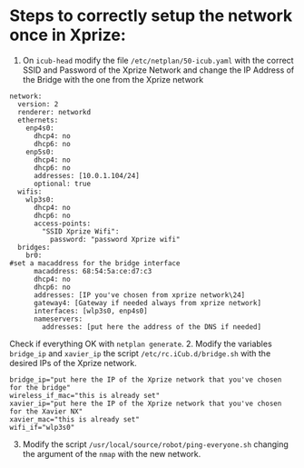 # Steps to correctly setup the network once in Xprize:

1. On `icub-head` modify the file `/etc/netplan/50-icub.yaml` with the correct SSID and Password of the Xprize Network and change the IP Address of the Bridge with the one from the Xprize network 
```
network:
  version: 2
  renderer: networkd
  ethernets:
    enp4s0:
      dhcp4: no
      dhcp6: no
    enp5s0:
      dhcp4: no
      dhcp6: no
      addresses: [10.0.1.104/24]
      optional: true
  wifis:
    wlp3s0:
      dhcp4: no
      dhcp6: no
      access-points:
        "SSID Xprize Wifi":
          password: "password Xprize wifi"
  bridges:
    br0:
#set a macaddress for the bridge interface    
      macaddress: 68:54:5a:ce:d7:c3
      dhcp4: no
      dhcp6: no
      addresses: [IP you've chosen from xprize network\24]
      gateway4: [Gateway if needed always from xprize network]
      interfaces: [wlp3s0, enp4s0]
      nameservers:
        addresses: [put here the address of the DNS if needed]
```
Check if  everything OK with `netplan generate`.
2. Modify the variables `bridge_ip` and `xavier_ip` the script `/etc/rc.iCub.d/bridge.sh`  with the desired IPs of the Xprize network.
```
bridge_ip="put here the IP of the Xprize network that you've chosen for the bridge"
wireless_if_mac="this is already set"
xavier_ip="put here the IP of the Xprize network that you've chosen for the Xavier NX"
xavier_mac="this is already set"
wifi_if="wlp3s0"
```

3. Modify the script `/usr/local/source/robot/ping-everyone.sh` changing the argument of the `nmap`  with the new network.
